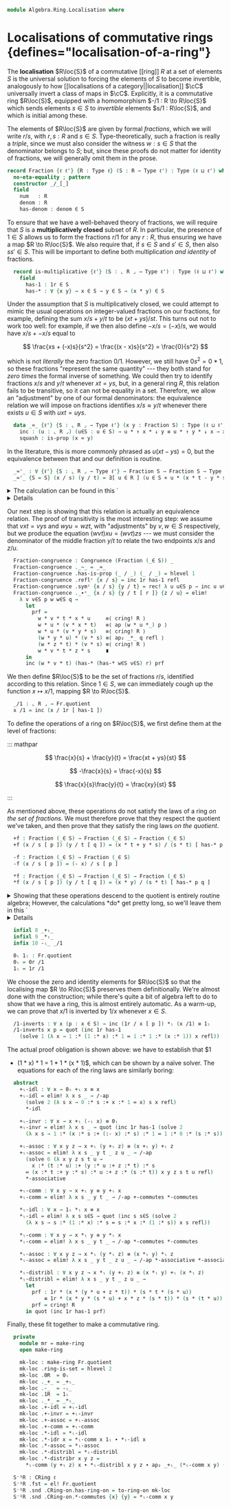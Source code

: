 <!--
```agda
open import 1Lab.Prelude hiding (_*_ ; _+_ ; _-_)

open import Algebra.Ring.Commutative
open import Algebra.Ring.Solver
open import Algebra.Ring

open import Data.Set.Coequaliser hiding (_/_)
open import Data.Nat.Base using (_≤_)
```
-->

```agda
module Algebra.Ring.Localisation where
```

# Localisations of commutative rings {defines="localisation-of-a-ring"}

The **localisation** $R\loc{S}$ of a commutative [[ring]] $R$ at a set
of elements $S$ is the universal solution to forcing the elements of $S$
to become invertible, analogously to how [[localisations of a
category||localisation]] $\cC$ universally invert a class of maps in
$\cC$. Explicitly, it is a commutative ring $R\loc{S}$, equipped with a
homomorphism $-/1 : R \to R\loc{S}$ which sends elements $s \in S$ to
*invertible* elements $s/1 : R\loc{S}$, and which is initial among
these.

The elements of $R\loc{S}$ are given by formal *fractions*, which we
will write $r/s$, with $r, s : R$ and $s \in S$. Type-theoretically,
such a fraction is really a *triple*, since we must also consider the
witness $w : s \in S$ that the denominator belongs to $S$; but, since
these proofs do not matter for identity of fractions, we will generally
omit them in the prose.

```agda
record Fraction {ℓ ℓ'} {R : Type ℓ} (S : R → Type ℓ') : Type (ℓ ⊔ ℓ') where
  no-eta-equality ; pattern
  constructor _/_[_]
  field
    num   : R
    denom : R
    has-denom : denom ∈ S
```

<!--
```agda
open Fraction renaming (num to ↑ ; denom to ↓)

pattern _/_ x y = x / y [ _ ]

instance
  H-Level-Fraction
    : ∀ {n ℓ ℓ'} {R : Type ℓ} {S : R → Type ℓ'} ⦃ _ : H-Level R n ⦄ ⦃ _ : ∀ {x} → H-Level (S x) n ⦄
    → H-Level (Fraction S) n
  H-Level-Fraction {n = n} {k} {R = R} {S} = hlevel-instance
    (retract→is-hlevel {A = R × ∫ₚ S} n
      (λ (x , y , p) → x / y [ p ])
      (λ (x / y [ p ]) → x , y , p)
      (λ { (x / y [ p ]) i → x / y [ p ] })
        (hlevel n))

  Inductive-Fraction
    : ∀ {ℓ ℓ' ℓ'' ℓm} {R : Type ℓ} {S : R → Type ℓ'} {P : Fraction S → Type ℓ''}
    → ⦃ _ : Inductive ((num : ⌞ R ⌟) (denom : ⌞ R ⌟) (has : denom ∈ S) → P (num / denom [ has ])) ℓm ⦄
    → Inductive ((x : Fraction S) → P x) ℓm
  Inductive-Fraction ⦃ r ⦄ .Inductive.methods        = r .Inductive.methods
  Inductive-Fraction ⦃ r ⦄ .Inductive.from f (x / s [ p ]) = r .Inductive.from f x s p

Fraction-path
  : ∀ {ℓ ℓ'} {R : Type ℓ} {S : ⌞ R ⌟ → Type ℓ'}
  → ⦃ _ : ∀ {x} → H-Level (S x) 1 ⦄ {x y : Fraction S}
  → ↑ x ≡ ↑ y → ↓ x ≡ ↓ y → x ≡ y
Fraction-path {S = S} {x = x / s [ p ]} {y / t [ q ] } α β i = record
  { num = α i
  ; denom = β i
  ; has-denom = is-prop→pathp (λ i → hlevel {T = S (β i)} 1) p q i
  }
```
-->

<!--
```agda
module Frac {ℓ} (R : CRing ℓ) where
  open Explicit R
  open CRing R
```
-->

To ensure that we have a well-behaved theory of fractions, we will
require that $S$ is a **multiplicatively closed** subset of $R$. In
particular, the presence of $1 \in S$ allows us to form the fractions
$r/1$ for any $r : R$, thus ensuring we have a map $R \to R\loc{S}$. We
also require that, if $s \in S$ and $s' \in S$, then also $ss' \in S$.
This will be important to define both multiplication *and identity* of
fractions.

```agda
  record is-multiplicative {ℓ'} (S : ⌞ R ⌟ → Type ℓ') : Type (ℓ ⊔ ℓ') where
    field
      has-1 : 1r ∈ S
      has-* : ∀ {x y} → x ∈ S → y ∈ S → (x * y) ∈ S
```

Under the assumption that $S$ is multiplicatively closed, we could
attempt to mimic the usual operations on integer-valued fractions on our
fractions, for example, defining the sum $x/s + y/t$ to be $(xt+ys)/st$.
This turns out not to work too well: for example, if we then also define
$-x/s = (-x)/s$, we would have $x/s + -x/s$ equal to

$$
\frac{xs + (-x)s}{s^2} = \frac{(x - x)s}{s^2} = \frac{0}{s^2}
$$

which is not *literally* the zero fraction $0/1$. However, we still have
$0s^2 = 0*1$, so these fractions "represent the same quantity" --- they
both stand for *zero times* the formal inverse of something. We could
then try to identify fractions $x/s$ and $y/t$ whenever $xt = ys$, but,
in a general ring $R$, this relation fails to be transitive, so it can
not be equality in a set. Therefore, we allow an "adjustment" by one of
our formal denominators: the equivalence relation we will impose on
fractions identifies $x/s \approx y/t$ whenever there exists $u \in S$
with $uxt = uys$.

```agda
  data _≈_ {ℓ'} {S : ⌞ R ⌟ → Type ℓ'} (x y : Fraction S) : Type (ℓ ⊔ ℓ') where
    inc : (u : ⌞ R ⌟) (u∈S : u ∈ S) → u * ↑ x * ↓ y ≡ u * ↑ y * ↓ x → x ≈ y
    squash : is-prop (x ≈ y)
```

<!--
```agda
  {-
  We define _≈_ as a data type so it's injective. It could also be a
  record, but then we'd have to truncate the record in a separate step.
  -}

  instance
    Inductive-≈
      : ∀ {ℓ' ℓ'' ℓm} {S : ⌞ R ⌟ → Type ℓ'} {x y : Fraction S} {P : x ≈ y → Type ℓ''}
      → ⦃ h : ∀ {x} → H-Level (P x) 1 ⦄
      → ⦃ r : Inductive ((u : ⌞ R ⌟) (u∈S : u ∈ S) (p : u * ↑ x * ↓ y ≡ u * ↑ y * ↓ x) → P (inc u u∈S p)) ℓm ⦄
      → Inductive ((p : x ≈ y) → P p) ℓm
    Inductive-≈ ⦃ h ⦄ ⦃ r ⦄ .Inductive.methods = r .Inductive.methods
    Inductive-≈ {S = S} {x} {y} {P} ⦃ h ⦄ ⦃ r ⦄ .Inductive.from f = go (r .Inductive.from f) where
      go
        : ((u : ⌞ R ⌟) (u∈S : u ∈ S) (p : u * ↑ x * ↓ y ≡ u * ↑ y * ↓ x) → P (inc u u∈S p))
        → ∀ x → P x
      go m (inc u u∈S x) = m u u∈S x
      go m (squash x y i) = is-prop→pathp (λ i → hlevel {T = P (squash x y i)} 1) (go m x) (go m y) i

    H-Level-≈ : ∀ {ℓ'} {S : ⌞ R ⌟ → Type ℓ'} {x y : Fraction S} {n} → H-Level (x ≈ y) (suc n)
    H-Level-≈ = prop-instance squash
```
-->

In the literature, this is more commonly phrased as $u(xt - ys) = 0$,
but the equivalence between that and our definition is routine.

```agda
  _≈'_ : ∀ {ℓ'} {S : ⌞ R ⌟ → Type ℓ'} → Fraction S → Fraction S → Type _
  _≈'_ {S = S} (x / s) (y / t) = ∃[ u ∈ R ] (u ∈ S × u * (x * t - y * s) ≡ 0r)
```

<details>
<summary>The calculation can be found in this `<details>`{.html} block.</summary>

```agda
  ≈→≈' : ∀ {ℓ'} {S : ⌞ R ⌟ → Type ℓ'} {x y : Fraction S} → x ≈ y → x ≈' y
  ≈→≈' {x = x / s} {y = y / t} = elim! λ u u∈S p →
    let
      prf =
        u * (x * t - y * s)   ≡⟨ solve 5 (λ u x t y s → u :* (x :* t :- y :* s) ≔ u :* x :* t :- u :* y :* s) u x t y s refl ⟩
        u * x * t - u * y * s ≡⟨ ap₂ _-_ refl (sym p) ⟩
        u * x * t - u * x * t ≡⟨ solve 1 (λ x → x :- x ≔ 0) (u * x * t) refl ⟩
        0r                    ∎
    in inc (u , u∈S , prf)

  ≈'→≈ : ∀ {ℓ'} {S : ⌞ R ⌟ → Type ℓ'} {x y : Fraction S} → x ≈' y → x ≈ y
  ≈'→≈ {x = x / s} {y = y / t} = elim! λ u u∈S p →
    let
      prf =
        u * x * t - u * y * s ≡⟨ solve 5 (λ u x t y s → u :* x :* t :- u :* y :* s ≔ u :* (x :* t :- y :* s)) u x t y s refl ⟩
        u * (x * t - y * s)   ≡⟨ p ⟩
        0r                    ∎
    in inc u u∈S (zero-diff prf)
```

</details>

<!--
```agda
module Loc {ℓ} (R : CRing ℓ) (S : ⌞ R ⌟ → Ω) (mult : Frac.is-multiplicative R (_∈ S)) where
  open Frac.is-multiplicative mult
  open Explicit R
  open CRing R
  open Frac R public

  open Congruence using (_∼_ ; has-is-prop ; reflᶜ ; _∙ᶜ_ ; symᶜ)
```
-->

Our next step is showing that this relation is actually an equivalence
relation. The proof of transitivity is the most interesting step: we
assume that $vxt = vys$ and $wyu = wzt$, with "adjustments" by $v, w \in
S$ respectively, but we produce the equation $(wvt)xu = (wvt)zs$ --- we
must consider the denominator of the middle fraction $y/t$ to relate the
two endpoints $x/s$ and $z/u$.

```agda
  Fraction-congruence : Congruence (Fraction (_∈ S)) _
  Fraction-congruence ._∼_ = _≈_
  Fraction-congruence .has-is-prop (_ / _) (_ / _) = hlevel 1
  Fraction-congruence .reflᶜ {x / s} = inc 1r has-1 refl
  Fraction-congruence .symᶜ {x / s} {y / t} = rec! λ u u∈S p → inc u u∈S (sym p)
  Fraction-congruence ._∙ᶜ_ {x / s} {y / t [ r ]} {z / u} = elim!
    λ v v∈S p w w∈S q →
      let
        prf =
          w * v * t * x * u     ≡⟨ cring! R ⟩
          w * u * (v * x * t)   ≡⟨ ap (w * u *_) p ⟩
          w * u * (v * y * s)   ≡⟨ cring! R ⟩
          (w * y * u) * (v * s) ≡⟨ ap₂ _*_ q refl ⟩
          (w * z * t) * (v * s) ≡⟨ cring! R ⟩
          w * v * t * z * s     ∎
      in
      inc (w * v * t) (has-* (has-* w∈S v∈S) r) prf
```

<!--
```agda
  module Fr = Congruence Fraction-congruence
  open Fraction

  private
    /-ap : ∀ {x y : Fraction (_∈ S)} → x .num ≡ y .num → x .denom ≡ y .denom → Path Fr.quotient (inc x) (inc y)
    /-ap p q = ap Coeq.inc (Fraction-path p q)
```
-->

We then define $R\loc{S}$ to be the set of fractions $r/s$, identified
according to this relation. Since $1 \in S$, we can immediately cough up
the function $x \mapsto x/1$, mapping $R \to R\loc{S}$.

```agda
  _/1 : ⌞ R ⌟ → Fr.quotient
  x /1 = inc (x / 1r [ has-1 ])
```

To define the operations of a ring on $R\loc{S}$, we first define them
at the level of fractions:

::: mathpar

$$
\frac{x}{s} + \frac{y}{t} = \frac{xt + ys}{st}
$$

$$
-\frac{x}{s} = \frac{-x}{s}
$$

$$
\frac{x}{s}\frac{y}{t} = \frac{xy}{st}
$$

:::

As mentioned above, these operations do not satisfy the laws of a ring
*on the set of fractions*. We must therefore prove that they respect the
quotient we've taken, and then prove that they satisfy the ring laws *on
the quotient*.

```agda
  +f : Fraction (_∈ S) → Fraction (_∈ S) → Fraction (_∈ S)
  +f (x / s [ p ]) (y / t [ q ]) = (x * t + y * s) / (s * t) [ has-* p q ]

  -f : Fraction (_∈ S) → Fraction (_∈ S)
  -f (x / s [ p ]) = (- x) / s [ p ]

  *f : Fraction (_∈ S) → Fraction (_∈ S) → Fraction (_∈ S)
  *f (x / s [ p ]) (y / t [ q ]) = (x * y) / (s * t) [ has-* p q ]
```

<details>
<summary>Showing that these operations descend to the quotient is
entirely routine algebra; However, the calculations *do* get pretty
long, so we'll leave them in this `<details>`{.html} block.</summary>

```agda
  -ₗ_ : Fr.quotient → Fr.quotient
  -ₗ_ = Quot-elim (λ _ → hlevel 2) (λ x → inc (-f x)) -f-resp where abstract
    -f-resp : ∀ x y → x ≈ y → Path Fr.quotient (inc (-f x)) (inc (-f y))
    -f-resp (x / s) (y / t) = elim! λ u u∈S p →
      let
        prf =
          u * (- x) * t ≡⟨ ap (_* t) *-negater ∙ *-negatel ⟩
          - (u * x * t) ≡⟨ ap -_ p ⟩
          - (u * y * s) ≡⟨ sym *-negatel ∙ ap (_* s) (sym *-negater) ⟩
          u * (- y) * s ∎
      in quot (inc u u∈S prf)

  _+ₗ_ : Fr.quotient → Fr.quotient → Fr.quotient
  _+ₗ_ = Fr.op₂-comm +f (λ a b → Fr.reflᶜ' (+f-comm a b)) +f-resp where abstract
    +f-comm : ∀ u v → +f u v ≡ +f v u
    +f-comm (x / s) (y / t) = Fraction-path +-commutes *-commutes

    +f-resp : ∀ x u v → u ≈ v → +f x u ≈ +f x v
    +f-resp (x / s) (u / y) (v / z) = rec! λ w w∈S p →
      let
        prf =
          w * (x * y + u * s) * (s * z)             ≡⟨ cring! R ⟩
          w * x * y * s * z + s * s * ⌜ w * u * z ⌝ ≡⟨ ap! p ⟩
          w * x * y * s * z + s * s * ⌜ w * v * y ⌝ ≡⟨ cring! R ⟩
          w * (x * z + v * s) * (s * y)             ∎
      in inc w w∈S prf

  _*ₗ_ : Fr.quotient → Fr.quotient → Fr.quotient
  _*ₗ_ = Fr.op₂-comm *f *f-comm *f-resp where abstract
    *f-comm : ∀ u v → *f u v ≈ *f v u
    *f-comm (x / s) (y / t) = inc 1r has-1 (solve 4 (λ x y t s → 1 :* (x :* y) :* (t :* s) ≔ 1 :* (y :* x) :* (s :* t)) x y t s refl)

    *f-resp : ∀ x u v → u ≈ v → *f x u ≈ *f x v
    *f-resp (x / s) (u / y) (v / z) = rec! λ w w∈S p →
      let
        prf =
          w * (x * u) * (s * z) ≡⟨ cring! R ⟩
          s * x * (w * u * z)   ≡⟨ ap (s * x *_) p ⟩
          s * x * (w * v * y)   ≡⟨ cring! R ⟩
          w * (x * v) * (s * y) ∎
      in inc w w∈S prf
```
</details>

```agda
  infixl 8 _+ₗ_
  infixl 9 _*ₗ_
  infix 10 -ₗ_ _/1

  0ₗ 1ₗ : Fr.quotient
  0ₗ = 0r /1
  1ₗ = 1r /1
```

We choose the zero and identity elements for $R\loc{S}$ so that the
localising map $R \to R\loc{S}$ preserves them definitionally. We're
almost done with the construction; while there's quite a bit of algebra
left to do to show that we have a ring, this is almost entirely
automatic. As a warm-up, we can prove that $x/1$ is inverted by $1/x$
whenever $x \in S$.

```agda
  /1-inverts : ∀ x (p : x ∈ S) → inc (1r / x [ p ]) *ₗ (x /1) ≡ 1ₗ
  /1-inverts x p = quot (inc 1r has-1
    (solve 1 (λ x → 1 :* (1 :* x) :* 1 ≔ 1 :* 1 :* (x :* 1)) x refl))
```

The actual proof obligation is shown above: we have to establish that $1
* (1 * x) * 1 = 1 * 1 * (x * 1)$, which can be shown by a naïve solver.
The equations for each of the ring laws are similarly boring:

```agda
  abstract
    +ₗ-idl : ∀ x → 0ₗ +ₗ x ≡ x
    +ₗ-idl = elim! λ x s _ → /-ap
      (solve 2 (λ s x → 0 :* s :+ x :* 1 ≔ x) s x refl)
      *-idl

    +ₗ-invr : ∀ x → x +ₗ (-ₗ x) ≡ 0ₗ
    +ₗ-invr = elim! λ x s _ → quot (inc 1r has-1 (solve 2
      (λ x s → 1 :* (x :* s :+ (:- x) :* s) :* 1 ≔ 1 :* 0 :* (s :* s)) x s refl))

    +ₗ-assoc : ∀ x y z → x +ₗ (y +ₗ z) ≡ (x +ₗ y) +ₗ z
    +ₗ-assoc = elim! λ x s _ y t _ z u _ → /-ap
      (solve 6 (λ x y z s t u →
        x :* (t :* u) :+ (y :* u :+ z :* t) :* s
      ≔ (x :* t :+ y :* s) :* u :+ z :* (s :* t)) x y z s t u refl)
      *-associative

    +ₗ-comm : ∀ x y → x +ₗ y ≡ y +ₗ x
    +ₗ-comm = elim! λ x s _ y t _ → /-ap +-commutes *-commutes

    *ₗ-idl : ∀ x → 1ₗ *ₗ x ≡ x
    *ₗ-idl = elim! λ x s s∈S → quot (inc s s∈S (solve 2
      (λ x s → s :* (1 :* x) :* s ≔ s :* x :* (1 :* s)) x s refl))

    *ₗ-comm : ∀ x y → x *ₗ y ≡ y *ₗ x
    *ₗ-comm = elim! λ x s _ y t _ → /-ap *-commutes *-commutes

    *ₗ-assoc : ∀ x y z → x *ₗ (y *ₗ z) ≡ (x *ₗ y) *ₗ z
    *ₗ-assoc = elim! λ x s _ y t _ z u _ → /-ap *-associative *-associative

    *ₗ-distribl : ∀ x y z → x *ₗ (y +ₗ z) ≡ (x *ₗ y) +ₗ (x *ₗ z)
    *ₗ-distribl = elim! λ x s _ y t _ z u _ →
      let
        prf : 1r * (x * (y * u + z * t)) * (s * t * (s * u))
            ≡ 1r * (x * y * (s * u) + x * z * (s * t)) * (s * (t * u))
        prf = cring! R
      in quot (inc 1r has-1 prf)
```

Finally, these fit together to make a commutative ring.

```agda
  private
    module mr = make-ring
    open make-ring

    mk-loc : make-ring Fr.quotient
    mk-loc .ring-is-set = hlevel 2
    mk-loc .0R  = 0ₗ
    mk-loc ._+_ = _+ₗ_
    mk-loc .-_  = -ₗ_
    mk-loc .1R  = 1ₗ
    mk-loc ._*_ = _*ₗ_
    mk-loc .+-idl = +ₗ-idl
    mk-loc .+-invr = +ₗ-invr
    mk-loc .+-assoc = +ₗ-assoc
    mk-loc .+-comm = +ₗ-comm
    mk-loc .*-idl = *ₗ-idl
    mk-loc .*-idr x = *ₗ-comm x 1ₗ ∙ *ₗ-idl x
    mk-loc .*-assoc = *ₗ-assoc
    mk-loc .*-distribl = *ₗ-distribl
    mk-loc .*-distribr x y z =
      *ₗ-comm (y +ₗ z) x ∙ *ₗ-distribl x y z ∙ ap₂ _+ₗ_ (*ₗ-comm x y) (*ₗ-comm x z)

  S⁻¹R : CRing ℓ
  S⁻¹R .fst = el! Fr.quotient
  S⁻¹R .snd .CRing-on.has-ring-on = to-ring-on mk-loc
  S⁻¹R .snd .CRing-on.*-commutes {x} {y} = *ₗ-comm x y
```
